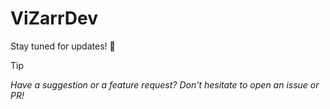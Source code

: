 # ViZarrDev

Stay tuned for updates! 🚀

> [!TIP]
> _Have a suggestion or a feature request? Don't hesitate to open an issue or PR!_
